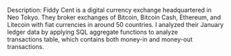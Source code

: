 Description: Fiddy Cent is a digital currency exchange headquartered in Neo Tokyo. They broker exchanges of Bitcoin, Bitcoin Cash, Ethereum, and Litecoin with fiat currencies in around 50 countries.
I analyzed their January ledger data by applying SQL aggregate functions to analyze transactions table, which contains both money-in and money-out transactions.



